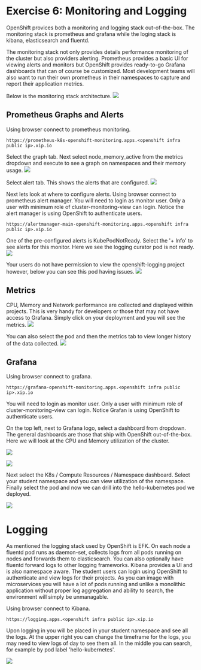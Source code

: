# Exercise 6: Monitoring and Logging
OpenShift provices both a monitoring and logging stack out-of-the-box. The monitoring stack is prometheus and grafana while the loging stack is kibana, elasticsearch and fluentd.

The monitoring stack not only provides details performance monitoring of the cluster but also providers alerting. Prometheus provides a basic UI for viewing alerts and monitors but OpenShift provides ready-to-go Grafana dashboards that can of course be customized. Most development teams will also want to run their own prometheus in their namespaces to capture and report their application metrics.

Below is the monitoring stack architecture.
![](images/efk_architecture.PNG)

## Prometheus Graphs and Alerts
Using browser connect to prometheus monitoring.

```
https://prometheus-k8s-openshift-monitoring.apps.<openshift infra public ip>.xip.io
```

Select the graph tab. Next select node_memory_active from the metrics dropdown and execute to see a graph on namespaces and their memory usage.
![](images/node_mem_prometheus.PNG)

Select alert tab. This shows the alerts that are configured.
![](images/okd_prometheus_alerts.PNG)

Next lets look at where to configure alerts. Using browser connect to prometheus alert manager. You will need to login as monitor user. Only a user with minimum role of cluster-monitoring-view can login. Notice the alert manager is using OpenShift to authenticate users.

```
https://alertmanager-main-openshift-monitoring.apps.<openshift infra public ip>.xip.io
```

One of the pre-configured alerts is KubePodNotReady. Select the '+ Info' to see alerts for this monitor. Here we see the logging curator pod is not ready.
![](images/curator_alert_manager.PNG)

Your users do not have permission to view the openshift-logging project however, below you can see this pod having issues.
![](images/curator_image_failed.PNG)

## Metrics
CPU, Memory and Network performance are collected and displayed within projects. This is very handy for developers or those that may not have access to Grafana. Simply click on your deployment and you will see the metrics. 
![](images/okd_metrics.PNG)

You can also select the pod and then the metrics tab to view longer history of the data collected.
![](images/okd_metrics_2.PNG)

## Grafana
Using browser connect to grafana.

```
https://grafana-openshift-monitoring.apps.<openshift infra public ip>.xip.io
```

You will need to login as monitor user. Only a user with minimum role of cluster-monitoring-view can login. Notice Grafan is using OpenShift to authenticate users.

On the top left, next to Grafana logo, select a dashboard from dropdown. The general dashboards are those that ship with OpenShift out-of-the-box. Here we will look at the CPU and Memory utilization of the cluster.

![](images/cluster_cpu_grafana.PNG)

![](images/cluster_mem_grafana.PNG)

Next select the K8s / Compute Resources / Namespace dashboard. Select your student namespace and you can view utilization of the namespace. Finally select the pod and now we can drill into the hello-kubernetes pod we deployed.

![](images/grafana_namespace.PNG)


# Logging
As mentioned the logging stack used by OpenShift is EFK. On each node a fluentd pod runs as daemon-set, collects logs from all pods running on nodes and forwards them to elasticsearch. You can also optionally have fluentd forward logs to other logging frameworks. Kibana provides a UI and is also namespace aware. The student users can login using OpenShift to authenticate and view logs for their projects. As you can image with microservices you will have a lot of pods running and unlike a monolithic application without proper log aggregation and ability to search, the environment will simply be unmanagable.

Using browser connect to Kibana.

```
https://logging.apps.<openshift infra public ip>.xip.io
```

Upon logging in you will be placed in your student namespace and see all the logs. At the upper right you can change the timeframe for the logs, you may need to view logs of day to see them all. In the middle you can search, for example by pod label 'hello-kubernetes'.

![](images/efk_logs.PNG)
